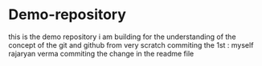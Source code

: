 # Demo-repository
this is the demo repository i am building for the understanding of the concept of the git and github from very scratch 
commiting the 1st : myself rajaryan verma commiting the change in the readme file 

